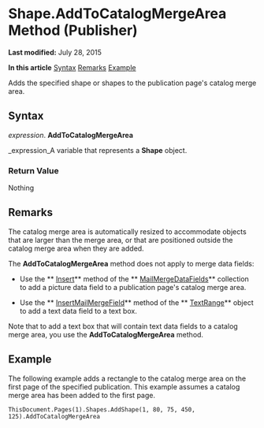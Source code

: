 
# Shape.AddToCatalogMergeArea Method (Publisher)

 **Last modified:** July 28, 2015

 **In this article**
 [Syntax](#sectionSection0)
 [Remarks](#sectionSection1)
 [Example](#sectionSection2)


Adds the specified shape or shapes to the publication page's catalog merge area.


## Syntax
<a name="sectionSection0"> </a>

 _expression_. **AddToCatalogMergeArea**

 _expression_A variable that represents a  **Shape** object.


### Return Value

Nothing


## Remarks
<a name="sectionSection1"> </a>

The catalog merge area is automatically resized to accommodate objects that are larger than the merge area, or that are positioned outside the catalog merge area when they are added.

The  **AddToCatalogMergeArea** method does not apply to merge data fields:


- Use the  ** [Insert](54482cda-d0d3-c799-7e7f-b25835a8bd6f.md)** method of the ** [MailMergeDataFields](44ae8a3c-b8a8-fc57-9d02-d71dcffc21ef.md)** collection to add a picture data field to a publication page's catalog merge area.
    
- Use the  ** [InsertMailMergeField](97bce07d-b831-3ad6-2436-f85590c3bcd8.md)** method of the ** [TextRange](566f240b-d2a6-8cb3-9eb7-68328d6c28bd.md)** object to add a text data field to a text box.
    


Note that to add a text box that will contain text data fields to a catalog merge area, you use the  **AddToCatalogMergeArea** method.


## Example
<a name="sectionSection2"> </a>

The following example adds a rectangle to the catalog merge area on the first page of the specified publication. This example assumes a catalog merge area has been added to the first page.


```
ThisDocument.Pages(1).Shapes.AddShape(1, 80, 75, 450, 125).AddToCatalogMergeArea
```

